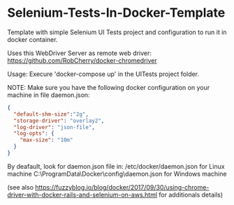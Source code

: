 # Selenium-Tests-In-Docker-Template
Template with simple Selenium UI Tests project and configuration to run it in docker container.

Uses this WebDriver Server as remote web driver: https://github.com/RobCherry/docker-chromedriver

Usage: Execure 'docker-compose up' in the UITests project folder.

NOTE: Make sure you have the following docker configuration on your machine in file daemon.json:
```json
{
  "default-shm-size":"2g",
  "storage-driver": "overlay2",
  "log-driver": "json-file",
  "log-opts": {
    "max-size": "10m"
  }
}
```
By deafault, look for daemon.json file in: /etc/docker/daemon.json for Linux machine C:\ProgramData\Docker\config\daemon.json for Windows machine 

(see also https://fuzzyblog.io/blog/docker/2017/09/30/using-chrome-driver-with-docker-rails-and-selenium-on-aws.html for additionals details)
